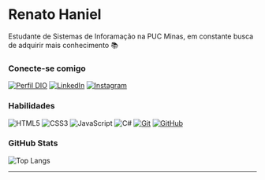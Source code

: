# Renato Haniel
Estudante de Sistemas de Inforamação na PUC Minas, em constante busca de adquirir mais conhecimento 📚

### Conecte-se comigo
[![Perfil DIO](https://img.shields.io/badge/-Meu%20Perfil%20na%20DIO-30A3DC?style=for-the-badge)](https://www.dio.me/users/renatohaniel)
[![LinkedIn](https://img.shields.io/badge/-LinkedIn-000?style=for-the-badge&logo=linkedin&logoColor=30A3DC)](https://www.linkedin.com/in/renato-haniel/)
[![Instagram](https://img.shields.io/badge/Instagram-000?style=for-the-badge&logo=instagram)](https://www.instagram.com/renato.haniel/)


### Habilidades
![HTML5](https://img.shields.io/badge/HTML-000?style=for-the-badge&logo=html5&logoColor=30A3DC)
![CSS3](https://img.shields.io/badge/CSS3-000?style=for-the-badge&logo=css3&logoColor=E94D5F)
![JavaScript](https://img.shields.io/badge/JavaScript-000?style=for-the-badge&logo=javascript)
![C#](https://img.shields.io/badge/C%23-000?style=for-the-badge&logo=c-sharp&logoColor=823085)
[![Git](https://img.shields.io/badge/Git-000?style=for-the-badge&logo=git&logoColor=E94D5F)](https://git-scm.com/doc) 
[![GitHub](https://img.shields.io/badge/GitHub-000?style=for-the-badge&logo=github&logoColor=30A3DC)](https://docs.github.com/)

### GitHub Stats
![Top Langs](https://github-readme-stats-git-masterrstaa-rickstaa.vercel.app/api/top-langs/?username=RHanielGit&layout=compact&bg_color=000&border_color=30A3DC&title_color=E94D5F&text_color=FFF)

---
